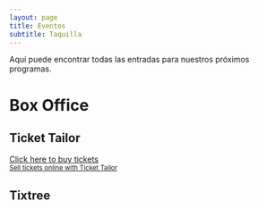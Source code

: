 ```yaml
---
layout: page
title: Eventos
subtitle: Taquilla
---
```


Aquí puede encontrar todas las entradas para nuestros próximos programas.

# Box Office

## Ticket Tailor

<div class="tt-widget"><div class="tt-widget-fallback"><p><a href="https://www.tickettailor.com/checkout/new-session/store/58649/chk/1fb0?ref=website_widget&show_search_filter=true&show_date_filter=true&show_sort=true" target="_blank">Click here to buy tickets</a><br /><small><a href="https://www.tickettailor.com?rf=wdg_252091" class="tt-widget-powered">Sell tickets online with Ticket Tailor</a></small></p></div><script src="https://cdn.tickettailor.com/js/widgets/min/widget.js" data-url="https://www.tickettailor.com/checkout/new-session/store/58649/chk/1fb0?ref=website_widget&show_search_filter=true&show_date_filter=true&show_sort=true" data-type="inline" data-inline-minimal="false" data-inline-show-logo="false" data-inline-bg-fill="true" data-inline-inherit-ref-from-url-param="" data-inline-ref="website_widget"></script></div>

## Tixtree

<div id="tixtree-wrapper"><script id="tixtree-script" src="https://www.tixtree.com/widgets/tixtree.js" data-type="events" data-id="sporti-920f216617e3"></script></div>